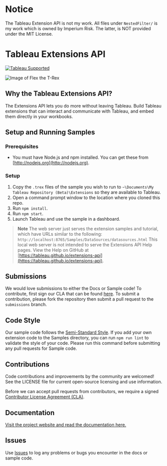# Notice

The Tableau Extension API is not my work. All files under `NestedFilter/` is my work which is owned by Imperium Risk. The latter, is NOT provided under the MIT License.

# Tableau Extensions API
[![Tableau Supported](https://img.shields.io/badge/Support%20Level-Tableau%20Supported-53bd92.svg)](https://www.tableau.com/support-levels-it-and-developer-tools)

![Image of Flex the T-Rex](./assets/flex.png)

## Why the Tableau Extensions API?
The Extensions API lets you do more without leaving Tableau. Build Tableau extensions that can interact and communicate with Tableau, and embed them directly in your workbooks.

## Setup and Running Samples

### Prerequisites
* You must have Node.js and npm installed. You can get these from [http://nodejs.org](http://nodejs.org).

### Setup
1. Copy the `.trex` files of the sample you wish to run to `~\Documents\My Tableau Repository (Beta)\Extensions` so they are available to Tableau.
2. Open a command prompt window to the location where you cloned this repo.
3. Run `npm install`.
4. Run `npm start`.
5. Launch Tableau and use the sample in a dashboard.

 >**Note** The web server just serves the extension samples and tutorial, which have URLs similar to the following: `http://localhost:8765/Samples/DataSources/datasources.html`
 >   This local web server is not intended to serve the Extensions API Help pages. 
 >   View the Help on GitHub at [https://tableau.github.io/extensions-api](https://tableau.github.io/extensions-api).

## Submissions
We would love submissions to either the Docs or Sample code! To contribute, first sign our CLA that can be found [here](https://tableau.github.io/contributing.html).  To submit a contribution, please fork the repository then submit a pull request to the `submissions` branch.

## Code Style
Our sample code follows the [Semi-Standard Style](https://github.com/Flet/semistandard).  If you add your own extension code to the Samples directory, you can run `npm run lint` to validate the style of your code.  Please run this command before submitting any pull requests for Sample code.

## Contributions
Code contributions and improvements by the community are welcomed!
See the LICENSE file for current open-source licensing and use information.

Before we can accept pull requests from contributors, we require a signed [Contributor License Agreement (CLA)](http://tableau.github.io/contributing.html).

## Documentation
[Visit the project website and read the documentation here.](https://tableau.github.io/extensions-api/)


## Issues
Use [Issues](https://github.com/tableau/ProjectFrelard/issues) to log any problems or bugs you encounter in the docs or sample  code. 
